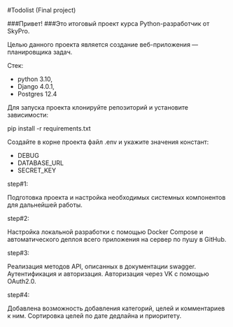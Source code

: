 #Todolist (Final project)

###Привет!
###Это итоговый проект курса Python-разработчик от SkyPro.

Целью данного проекта является создание веб-приложения — планировщика задач.

Cтек:
  - python 3.10,
  - Django 4.0.1,
  - Postgres 12.4

Для запуска проекта клонируйте репозиторий и установите зависимости:

pip install -r requirements.txt

Создайте в корне проекта файл .env и укажите значения констант:
- DEBUG
- DATABASE_URL
- SECRET_KEY


step#1:

Подготовка проекта и настройка необходимых системных компонентов для дальнейшей работы.

step#2:

Настройка локальной разработки с помощью Docker Compose и автоматического деплоя всего приложения на сервер по пушу в GitHub.

step#3:

Реализация методов API, описанных в документации swagger. Аутентификация и авторизация. Авторизация через VK с помощью OAuth2.0.

step#4:

Добавлена возможность добавления категорий, целей и комментариев к ним. Сортировка целей по дате дедлайна и приоритету.